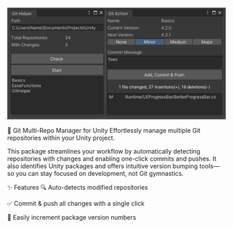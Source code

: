 ﻿![Screenshot](Documentation/Images/git_helper_pic_1.png)

🚀 Git Multi-Repo Manager for Unity
Effortlessly manage multiple Git repositories within your Unity project.

This package streamlines your workflow by automatically detecting repositories with changes and enabling one-click commits and pushes. It also identifies Unity packages and offers intuitive version bumping tools—so you can stay focused on development, not Git gymnastics.

✨ Features
🔍 Auto-detects modified repositories

✅ Commit & push all changes with a single click

🔢 Easily increment package version numbers